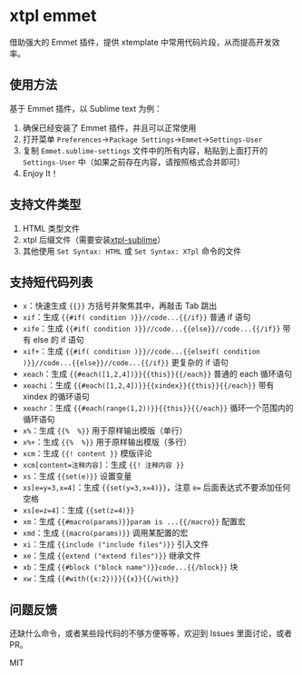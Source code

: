 # xtpl emmet

借助强大的 Emmet 插件，提供 xtemplate 中常用代码片段，从而提高开发效率。

## 使用方法

基于 Emmet 插件，以 Sublime text 为例：

1. 确保已经安装了 Emmet 插件，并且可以正常使用
2. 打开菜单 `Preferences`→`Package Settings`→`Emmet`→`Settings-User`
3. 复制 `Emmet.sublime-settings` 文件中的所有内容，粘贴到上面打开的 `Settings-User` 中（如果之前存在内容，请按照格式合并即可）
4. Enjoy It！

## 支持文件类型

1. HTML 类型文件
2. xtpl 后缀文件（需要安装[xtpl-sublime](https://github.com/xtemplate/xtpl-sublime)）
3. 其他使用 `Set Syntax: HTML` 或  `Set Syntax: XTpl` 命令的文件 


## 支持短代码列表

- `x`：快速生成 `{{}}` 方括号并聚焦其中，再敲击 Tab 跳出
- `xif`：生成 `{{#if( condition )}}//code...{{/if}}` 普通 if 语句
- `xife`：生成 `{{#if( condition )}}//code...{{else}}//code...{{/if}}` 带有 else 的 if 语句
- `xif+`：生成 `{{#if( condition )}}//code...{{elseif( condition )}}//code...{{else}}//code...{{/if}}` 更复杂的 if 语句
- `xeach`：生成 `{{#each([1,2,4])}}{{this}}{{/each}}` 普通的 each 循环语句
- `xeachi`：生成 `{{#each([1,2,4])}}{{xindex}}{{this}}{{/each}}` 带有 xindex 的循环语句
- `xeachr`：生成 `{{#each(range(1,2))}}{{this}}{{/each}}` 循环一个范围内的循环语句
- `x%`：生成 `{{%  %}}` 用于原样输出模版（单行）
- `x%+`：生成 `{{%  %}}` 用于原样输出模版（多行）
- `xcm`：生成 `{{! content }}` 模版评论
- `xcm[content=注释内容]`：生成 `{{! 注释内容 }}`
- `xs`：生成 `{{set(e)}}` 设置变量
- `xs[e=y=3,x=4]`：生成 `{{set(y=3,x=4)}}`，注意 `e=` 后面表达式不要添加任何空格
- `xs[e=z=4]`：生成 `{{set(z=4)}}`
- `xm`：生成 `{{#macro(params)}}param is ...{{/macro}}` 配置宏
- `xmd`：生成 `{{macro(params)}}` 调用某配置的宏
- `xi`：生成 `{{include ("include files")}}` 引入文件
- `xe`：生成 `{{extend ("extend files")}}` 继承文件
- `xb`：生成 `{{#block ("block name")}}code...{{/block}}` 块
- `xw`：生成 `{{#with({x:2})}}{{x}}{{/with}}`


## 问题反馈

还缺什么命令，或者某些段代码的不够方便等等，欢迎到 Issues 里面讨论，或者 PR。

MIT



